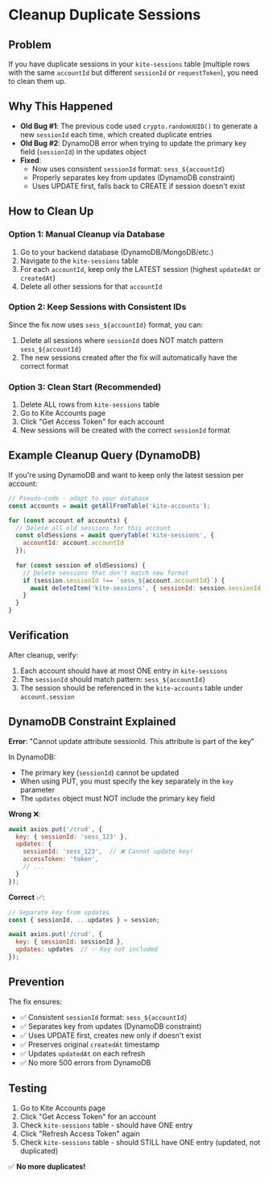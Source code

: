 # Cleanup Duplicate Sessions

## Problem
If you have duplicate sessions in your `kite-sessions` table (multiple rows with the same `accountId` but different `sessionId` or `requestToken`), you need to clean them up.

## Why This Happened
- **Old Bug #1**: The previous code used `crypto.randomUUID()` to generate a new `sessionId` each time, which created duplicate entries
- **Old Bug #2**: DynamoDB error when trying to update the primary key field (`sessionId`) in the updates object
- **Fixed**: 
  - Now uses consistent `sessionId` format: `sess_${accountId}`
  - Properly separates key from updates (DynamoDB constraint)
  - Uses UPDATE first, falls back to CREATE if session doesn't exist

## How to Clean Up

### Option 1: Manual Cleanup via Database
1. Go to your backend database (DynamoDB/MongoDB/etc.)
2. Navigate to the `kite-sessions` table
3. For each `accountId`, keep only the LATEST session (highest `updatedAt` or `createdAt`)
4. Delete all other sessions for that `accountId`

### Option 2: Keep Sessions with Consistent IDs
Since the fix now uses `sess_${accountId}` format, you can:
1. Delete all sessions where `sessionId` does NOT match pattern `sess_${accountId}`
2. The new sessions created after the fix will automatically have the correct format

### Option 3: Clean Start (Recommended)
1. Delete ALL rows from `kite-sessions` table
2. Go to Kite Accounts page
3. Click "Get Access Token" for each account
4. New sessions will be created with the correct `sessionId` format

## Example Cleanup Query (DynamoDB)

If you're using DynamoDB and want to keep only the latest session per account:

```javascript
// Pseudo-code - adapt to your database
const accounts = await getAllFromTable('kite-accounts');

for (const account of accounts) {
  // Delete all old sessions for this account
  const oldSessions = await queryTable('kite-sessions', {
    accountId: account.accountId
  });
  
  for (const session of oldSessions) {
    // Delete sessions that don't match new format
    if (session.sessionId !== `sess_${account.accountId}`) {
      await deleteItem('kite-sessions', { sessionId: session.sessionId });
    }
  }
}
```

## Verification

After cleanup, verify:
1. Each account should have at most ONE entry in `kite-sessions`
2. The `sessionId` should match pattern: `sess_${accountId}`
3. The session should be referenced in the `kite-accounts` table under `account.session`

## DynamoDB Constraint Explained

**Error**: "Cannot update attribute sessionId. This attribute is part of the key"

In DynamoDB:
- The primary key (`sessionId`) cannot be updated
- When using PUT, you must specify the key separately in the `key` parameter
- The `updates` object must NOT include the primary key field

**Wrong** ❌:
```javascript
await axios.put('/crud', {
  key: { sessionId: 'sess_123' },
  updates: {
    sessionId: 'sess_123',  // ❌ Cannot update key!
    accessToken: 'token',
    // ...
  }
});
```

**Correct** ✅:
```javascript
// Separate key from updates
const { sessionId, ...updates } = session;

await axios.put('/crud', {
  key: { sessionId: sessionId },
  updates: updates  // ✅ Key not included
});
```

## Prevention

The fix ensures:
- ✅ Consistent `sessionId` format: `sess_${accountId}`
- ✅ Separates key from updates (DynamoDB constraint)
- ✅ Uses UPDATE first, creates new only if doesn't exist
- ✅ Preserves original `createdAt` timestamp
- ✅ Updates `updatedAt` on each refresh
- ✅ No more 500 errors from DynamoDB

## Testing

1. Go to Kite Accounts page
2. Click "Get Access Token" for an account
3. Check `kite-sessions` table - should have ONE entry
4. Click "Refresh Access Token" again
5. Check `kite-sessions` table - should STILL have ONE entry (updated, not duplicated)

✅ **No more duplicates!**

